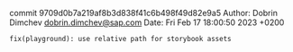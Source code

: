 commit 9709d0b7a219af8b3d838f41c6b498f49d82e9a5
Author: Dobrin Dimchev <dobrin.dimchev@sap.com>
Date:   Fri Feb 17 18:00:50 2023 +0200

    fix(playground): use relative path for storybook assets
